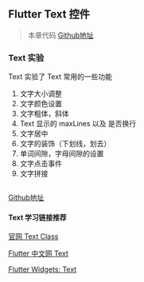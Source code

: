 ## Flutter Text 控件
> 本章代码 [Github地址](https://github.com/draftbk/flutter_road/tree/master/flutter_road_widgets)

### Text 实验

Text 实验了 Text 常用的一些功能

1. 文字大小调整
2. 文字颜色设置
3. 文字粗体，斜体
4. Text 显示的 maxLines 以及 是否换行
5. 文字居中
6. 文字的装饰（下划线，划去）
7. 单词间隙，字母间隙的设置
8. 文字点击事件
9. 文字拼接

![]()

[Github地址](https://github.com/draftbk/flutter_road/tree/master/flutter_road_widgets)

#### Text 学习链接推荐
[官网 Text Class](https://docs.flutter.io/flutter/widgets/Text-class.html)

[Flutter 中文网 Text](https://flutterchina.club/widgets/text/)

[Flutter Widgets: Text](https://juejin.im/entry/5b06aea8f265da0dce48fb56/)









